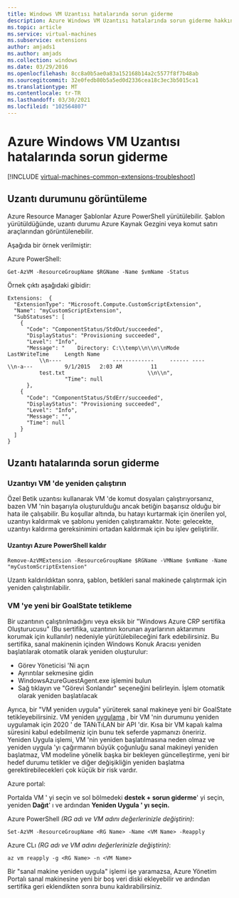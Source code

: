 ```yaml
---
title: Windows VM Uzantısı hatalarında sorun giderme
description: Azure Windows VM Uzantısı hatalarında sorun giderme hakkında bilgi edinin
ms.topic: article
ms.service: virtual-machines
ms.subservice: extensions
author: amjads1
ms.author: amjads
ms.collection: windows
ms.date: 03/29/2016
ms.openlocfilehash: 8cc8a0b5ae0a83a152168b14a2c5577f8f7b48ab
ms.sourcegitcommit: 32e0fedb80b5a5ed0d2336cea18c3ec3b5015ca1
ms.translationtype: MT
ms.contentlocale: tr-TR
ms.lasthandoff: 03/30/2021
ms.locfileid: "102564807"
---
```

# <a name="troubleshooting-azure-windows-vm-extension-failures"></a>Azure Windows VM Uzantısı hatalarında sorun giderme
[!INCLUDE [virtual-machines-common-extensions-troubleshoot](../../../includes/virtual-machines-common-extensions-troubleshoot.md)]

## <a name="viewing-extension-status"></a>Uzantı durumunu görüntüleme
Azure Resource Manager Şablonlar Azure PowerShell yürütülebilir. Şablon yürütüldüğünde, uzantı durumu Azure Kaynak Gezgini veya komut satırı araçlarından görüntülenebilir.

Aşağıda bir örnek verilmiştir:

Azure PowerShell:

```azurepowershell
Get-AzVM -ResourceGroupName $RGName -Name $vmName -Status
```

Örnek çıktı aşağıdaki gibidir:

```output
Extensions:  {
  "ExtensionType": "Microsoft.Compute.CustomScriptExtension",
  "Name": "myCustomScriptExtension",
  "SubStatuses": [
    {
      "Code": "ComponentStatus/StdOut/succeeded",
      "DisplayStatus": "Provisioning succeeded",
      "Level": "Info",
      "Message": "    Directory: C:\\temp\\n\\n\\nMode                LastWriteTime     Length Name
          \\n----                -------------     ------ ----                              \\n-a---          9/1/2015   2:03 AM         11
          test.txt                          \\n\\n",
                  "Time": null
      },
    {
      "Code": "ComponentStatus/StdErr/succeeded",
      "DisplayStatus": "Provisioning succeeded",
      "Level": "Info",
      "Message": "",
      "Time": null
    }
  ]
}
```

## <a name="troubleshooting-extension-failures"></a>Uzantı hatalarında sorun giderme

### <a name="rerun-the-extension-on-the-vm"></a>Uzantıyı VM 'de yeniden çalıştırın
Özel Betik uzantısı kullanarak VM 'de komut dosyaları çalıştırıyorsanız, bazen VM 'nin başarıyla oluşturulduğu ancak betiğin başarısız olduğu bir hata ile çalışabilir. Bu koşullar altında, bu hatayı kurtarmak için önerilen yol, uzantıyı kaldırmak ve şablonu yeniden çalıştıramaktır.
Note: gelecekte, uzantıyı kaldırma gereksinimini ortadan kaldırmak için bu işlev geliştirilir.

#### <a name="remove-the-extension-from-azure-powershell"></a>Uzantıyı Azure PowerShell kaldır
```azurepowershell
Remove-AzVMExtension -ResourceGroupName $RGName -VMName $vmName -Name "myCustomScriptExtension"
```

Uzantı kaldırıldıktan sonra, şablon, betikleri sanal makinede çalıştırmak için yeniden çalıştırılabilir.

### <a name="trigger-a-new-goalstate-to-the-vm"></a>VM 'ye yeni bir GoalState tetikleme
Bir uzantının çalıştırılmadığını veya eksik bir "Windows Azure CRP sertifika Oluşturucusu" (Bu sertifika, uzantının korunan ayarlarının aktarımını korumak için kullanılır) nedeniyle yürütülebileceğini fark edebilirsiniz.
Bu sertifika, sanal makinenin içinden Windows Konuk Aracısı yeniden başlatılarak otomatik olarak yeniden oluşturulur:
- Görev Yöneticisi 'Ni açın
- Ayrıntılar sekmesine gidin
- WindowsAzureGuestAgent.exe işlemini bulun
- Sağ tıklayın ve "Görevi Sonlandır" seçeneğini belirleyin. İşlem otomatik olarak yeniden başlatılacak


Ayrıca, bir "VM yeniden uygula" yürüterek sanal makineye yeni bir GoalState tetikleyebilirsiniz. VM yeniden [uygulama](/rest/api/compute/virtualmachines/reapply) , bir VM 'nin durumunu yeniden uygulamak için 2020 ' de TANıTıLAN bir API 'dir. Kısa bir VM kapalı kalma süresini kabul edebilmeniz için bunu tek seferde yapmanızı öneririz. Yeniden Uygula işlemi, VM 'nin yeniden başlatılmasına neden olmaz ve yeniden uygula 'yı çağırmanın büyük çoğunluğu sanal makineyi yeniden başlatmaz, VM modeline yönelik başka bir bekleyen güncelleştirme, yeni bir hedef durumu tetikler ve diğer değişikliğin yeniden başlatma gerektirebilecekleri çok küçük bir risk vardır. 

Azure portal:

Portalda VM ' yi seçin ve sol bölmedeki **destek + sorun giderme**' yi seçin, yeniden **Dağıt**' ı ve ardından **Yeniden Uygula ' yı seçin.**


Azure PowerShell *(RG adı ve VM adını değerlerinizle değiştirin)*:

```azurepowershell
Set-AzVM -ResourceGroupName <RG Name> -Name <VM Name> -Reapply
```

Azure CLı *(RG adı ve VM adını değerlerinizle değiştirin)*:

```azurecli
az vm reapply -g <RG Name> -n <VM Name>
```

Bir "sanal makine yeniden uygula" işlemi işe yaramazsa, Azure Yönetim Portalı sanal makinesine yeni bir boş veri diski ekleyebilir ve ardından sertifika geri eklendikten sonra bunu kaldırabilirsiniz.